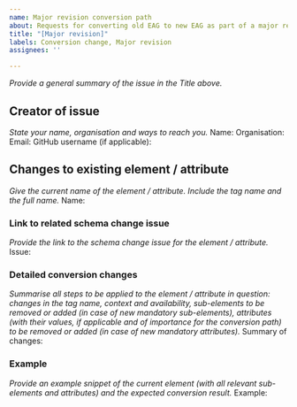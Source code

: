```yaml
---
name: Major revision conversion path
about: Requests for converting old EAG to new EAG as part of a major revision
title: "[Major revision]"
labels: Conversion change, Major revision
assignees: ''

---
```


_Provide a general summary of the issue in the Title above._

## Creator of issue
_State your name, organisation and ways to reach you._
Name:
Organisation:
Email:
GitHub username (if applicable):

## Changes to existing element / attribute
_Give the current name of the element / attribute. Include the tag name and the full name._
Name:

### Link to related schema change issue
_Provide the link to the schema change issue for the element / attribute._
Issue:

### Detailed conversion changes
_Summarise all steps to be applied to the element / attribute in question: changes in the tag name, context and availability, sub-elements to be removed or added (in case of new mandatory sub-elements), attributes (with their values, if applicable and of importance for the conversion path) to be removed or added (in case of new mandatory attributes)._
Summary of changes:

### Example
_Provide an example snippet of the current element (with all relevant sub-elements and attributes) and the expected conversion result._
Example:
